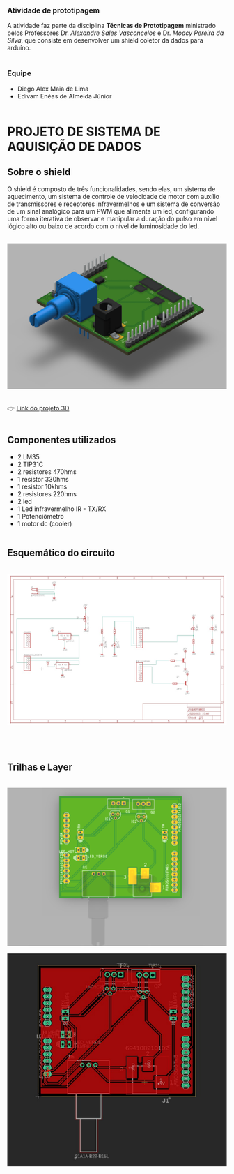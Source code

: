 ### Atividade de prototipagem

A atividade faz parte da disciplina **Técnicas de Prototipagem** ministrado pelos Professores Dr. *Alexandre Sales Vasconcelos* e Dr. *Moacy Pereira da Silva*, que consiste em desenvolver um shield coletor da dados para arduíno.<br /><br />

### Equipe

-   Diego Alex Maia de Lima
-   Edivam Enéas de Almeida Júnior<br /><br />

# PROJETO DE SISTEMA DE AQUISIÇÃO DE DADOS

## Sobre o shield

O shield é composto de três funcionalidades, sendo elas, um sistema de aquecimento, um sistema de controle de velocidade de motor com auxílio de transmissores e receptores infravermelhos e um sistema de conversão de um sinal analógico para um PWM que alimenta um led, configurando uma forma iterativa de observar e manipular a duração do pulso em nível lógico alto ou baixo de acordo com o nível de luminosidade do led.<br /><br />

<img src="./arquivos/imagens/shield.png" /><br /><br />

👉 <a href="https://a360.co/3w6mWB6" target="_blank">Link do projeto 3D</a><br /><br />

## Componentes utilizados

- 2 LM35
- 2 TIP31C
- 2 resistores 470hms
- 1 resistor 330hms
- 1 resistor 10khms
- 2 resistores 220hms
- 2 led
- 1 Led infravermelho IR - TX/RX
- 1 Potenciômetro 
- 1 motor dc (cooler)<br /><br />

## Esquemático do circuito
<br /><img src="./arquivos/imagens/cir.jpeg" /><br /><br /><br /><br />

## Trilhas e Layer

<br /><img src="./arquivos/imagens/layer.png" />

<img src="./arquivos/imagens/lay.png" /><br /><br /><br /><br />


